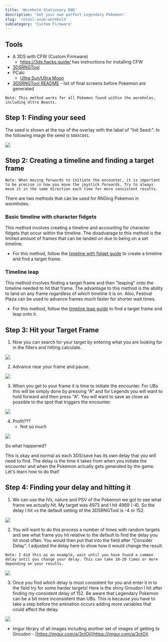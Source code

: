 ```yaml
---
title: 'Wormhole Stationary RNG'
description: 'Get your own perfect Legendary Pokemon!'
slug: 'retail-usum-wormhole'
subCategory: 'Custom Firmware'
---
```


## Tools

- A 3DS with CFW (Custom Firmware)
  - https://3ds.hacks.guide/ has instructions for installing CFW
- [3DSRNGTool](https://github.com/wwwwwwzx/3DSRNGTool/releases)
- PCalc
  - [Ultra Sun/Ultra Moon](https://pokemonrng.com/downloads/pcalc/pcalc-usum.zip)
- [3DSRNGTool README](https://github.com/wwwwwwzx/3DSRNGTool/blob/master/README.md#final-screen) - list of final screens before Pokemon are generated

```
Note: This method works for all Pokemon found within the wormholes, including Ultra Beasts.
```

## Step 1: Finding your seed

The seed is shown at the top of the overlay with the label of "Init Seed:". In the following image the seed is `5DA5CA91`.

![](https://i.imgur.com/FXtylJx.png)

## Step 2: Creating a timeline and finding a target frame

```
Note: When moving forwards to initiate the encounter, it is important to be precise in how you move the joystick forwards. Try to always move it in the same direction each time for more consistent results.
```

There are two methods that can be used for RNGing Pokemon in wormholes.

### Basic timeline with character fidgets

This method involves creating a timeline and accounting for character fidgets that occur within the timeline. The disadvatage to this method is the limited amount of frames that can be landed on due to being on a set timeline.

- For this method, follow the [timeline with fidget guide](https://www.pokemonrng.com/retail-usum-fidget) to create a timeline and find a target frame.

### Timeline leap

This method involves finding a target frame and then "leaping" onto the timeline needed to hit that frame. The advantage to this method is the ability to land on any frame regardless of which timeline it is on. Also, Festival Plaza can be used to advance frames much faster for shorter wait times.

- For this method, follow the [timeline leap guide](https://www.pokemonrng.com/retail-usum-timeleap) to find a target frame and leap onto it.

## Step 3: Hit your Target Frame

1. Now you can search for your target by entering what you are looking for in the filters and hitting calculate.

![](https://i.imgur.com/XMni0tq.jpg)

2. Advance near your frame and pause.

![](https://i.imgur.com/ro0o8yq.png)

3. When you get to your frame it is time to initiate the encounter. For UBs this will be simply done by pressing "A" and for Legends you will want to hold forward and then press "A". You will want to save as close as possible to the spot that triggers the encounter.

![](https://i.imgur.com/TJBM800.png)

4. Profit???
   - Not so much

![](https://i.imgur.com/z3vbvfe.png)

So what happened?

This is okay and normal as each 3DS/save has its own delay that you will need to find. The delay is the time it takes from when you initiate the encounter and when the Pokemon actually gets generated by the game. Let's learn how to do that!

## Step 4: Finding your delay and hitting it

1. We can use the IVs, nature and PSV of the Pokemon we got to see what frame we actually hit. My target was 4973 and I hit 4969 (-4). So the delay I hit vs the default setting of the 3DSRNGTool is -4 or 152.

![](https://i.imgur.com/3arvrHP.jpg)

2. You will want to do this process a number of times with random targets and see what frame you hit relative to the default to find the delay you hit most often. You would then put that into the field after "Consider Delay". I adjusted the delay here to show how it would change the result.

```
Note: I did this as an example, wait until you have found a common delay until you change your delay. This can take 10-20 times or more depending on your results.
```

![](https://i.imgur.com/THTHPpK.jpg)

3. Once you find which delay is most consistent for you and enter it in to the field try for some harder targets! Here is the shiny Groudon I hit after finding my consistent delay of 152. Be aware that Legendary Pokemon can be a bit more inconsistent than UBs. This is because you have to take a step before the animation occurs adding more variables that could affect the delay.

![](https://i.imgur.com/SnhyISc.png)

- Imgur library of all images including another set of images of getting to Groudon - [https://imgur.com/a/3ctOj](https://imgur.com/a/3ctOj)
